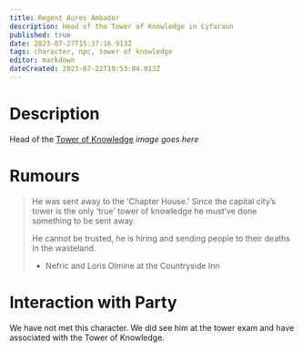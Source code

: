 ```yaml
---
title: Regent Aures Ambador
description: Head of the Tower of Knowledge in Cyfaraun
published: true
date: 2023-07-27T15:37:16.913Z
tags: character, npc, tower of knowledge
editor: markdown
dateCreated: 2023-07-22T19:53:04.013Z
---
```


# Description
Head of the [Tower of Knowledge](/locations/cyfaraun/tower_district/tower_of_knowledge)
*image goes here*

# Rumours
> He was sent away to the 'Chapter House.' Since the capital city’s tower is the only ‘true’ tower of knowledge he must’ve done something to be sent away.
>
> He cannot be trusted, he is hiring and sending people to their deaths in the wasteland. 
> - Nefric and Loris Olmine at the Countryside Inn



# Interaction with Party
We have not met this character. We did see him at the tower exam and have associated with the Tower of Knowledge.